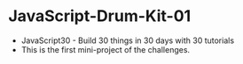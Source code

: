 # JavaScript-Drum-Kit-01

* JavaScript30 - Build 30 things in 30 days with 30 tutorials  
* This is the first mini-project of the challenges.
